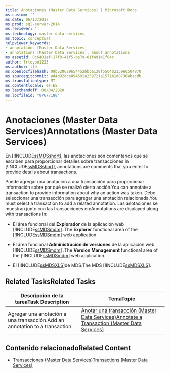 ```yaml
---
title: Anotaciones (Master Data Services) | Microsoft Docs
ms.custom: ''
ms.date: 06/13/2017
ms.prod: sql-server-2014
ms.reviewer: ''
ms.technology: master-data-services
ms.topic: conceptual
helpviewer_keywords:
- annotations [Master Data Services]
- annotations [Master Data Services], about annotations
ms.assetid: 8c6401ef-17f0-41f5-be7a-01f49141f04c
author: lrtoyou1223
ms.author: lle
ms.openlocfilehash: 09b520629654452bbce138f5564b2139e6504870
ms.sourcegitcommit: ad4d92dce894592a259721a1571b1d8736abacdb
ms.translationtype: MT
ms.contentlocale: es-ES
ms.lasthandoff: 08/04/2020
ms.locfileid: "87677188"
---
```

# <a name="annotations-master-data-services"></a><span data-ttu-id="890c0-102">Anotaciones (Master Data Services)</span><span class="sxs-lookup"><span data-stu-id="890c0-102">Annotations (Master Data Services)</span></span>
  <span data-ttu-id="890c0-103">En [!INCLUDE[ssMDSshort](../includes/ssmdsshort-md.md)], las anotaciones son comentarios que se escriben para proporcionar detalles sobre transacciones.</span><span class="sxs-lookup"><span data-stu-id="890c0-103">In [!INCLUDE[ssMDSshort](../includes/ssmdsshort-md.md)], annotations are comments that you enter to provide details about transactions.</span></span>  
  
 <span data-ttu-id="890c0-104">Puede agregar una anotación a una transacción para proporcionar información sobre por qué se realizó cierta acción.</span><span class="sxs-lookup"><span data-stu-id="890c0-104">You can annotate a transaction to provide information about why an action was taken.</span></span> <span data-ttu-id="890c0-105">Debe seleccionar una transacción para agregar una anotación relacionada.</span><span class="sxs-lookup"><span data-stu-id="890c0-105">You must select a transaction to add a related annotation.</span></span> <span data-ttu-id="890c0-106">Las anotaciones se muestran junto con las transacciones en:</span><span class="sxs-lookup"><span data-stu-id="890c0-106">Annotations are displayed along with transactions in:</span></span>  
  
-   <span data-ttu-id="890c0-107">El área funcional del **Explorador** de la aplicación web [!INCLUDE[ssMDSmdm](../includes/ssmdsmdm-md.md)] .</span><span class="sxs-lookup"><span data-stu-id="890c0-107">The **Explorer** functional area of the [!INCLUDE[ssMDSmdm](../includes/ssmdsmdm-md.md)] web application.</span></span>  
  
-   <span data-ttu-id="890c0-108">El área funcional **Administración de versiones** de la aplicación web [!INCLUDE[ssMDSmdm](../includes/ssmdsmdm-md.md)] .</span><span class="sxs-lookup"><span data-stu-id="890c0-108">The **Version Management** functional area of the [!INCLUDE[ssMDSmdm](../includes/ssmdsmdm-md.md)] web application.</span></span>  
  
-   <span data-ttu-id="890c0-109">El [!INCLUDE[ssMDSXLS](../includes/ssmdsxls-md.md)]de MDS.</span><span class="sxs-lookup"><span data-stu-id="890c0-109">The MDS [!INCLUDE[ssMDSXLS](../includes/ssmdsxls-md.md)].</span></span>  
  
## <a name="related-tasks"></a><span data-ttu-id="890c0-110">Related Tasks</span><span class="sxs-lookup"><span data-stu-id="890c0-110">Related Tasks</span></span>  
  
|<span data-ttu-id="890c0-111">Descripción de la tarea</span><span class="sxs-lookup"><span data-stu-id="890c0-111">Task Description</span></span>|<span data-ttu-id="890c0-112">Tema</span><span class="sxs-lookup"><span data-stu-id="890c0-112">Topic</span></span>|  
|----------------------|-----------|  
|<span data-ttu-id="890c0-113">Agregar una anotación a una transacción.</span><span class="sxs-lookup"><span data-stu-id="890c0-113">Add an annotation to a transaction.</span></span>|[<span data-ttu-id="890c0-114">Anotar una transacción &#40;Master Data Services&#41;</span><span class="sxs-lookup"><span data-stu-id="890c0-114">Annotate a Transaction &#40;Master Data Services&#41;</span></span>](annotate-a-transaction-master-data-services.md)|  
  
## <a name="related-content"></a><span data-ttu-id="890c0-115">Contenido relacionado</span><span class="sxs-lookup"><span data-stu-id="890c0-115">Related Content</span></span>  
  
-   [<span data-ttu-id="890c0-116">Transacciones &#40;Master Data Services&#41;</span><span class="sxs-lookup"><span data-stu-id="890c0-116">Transactions &#40;Master Data Services&#41;</span></span>](../../2014/master-data-services/transactions-master-data-services.md)  
  
  
